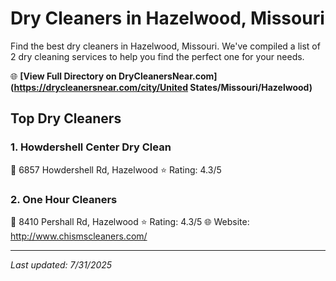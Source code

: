 # Dry Cleaners in Hazelwood, Missouri

Find the best dry cleaners in Hazelwood, Missouri. We've compiled a list of 2 dry cleaning services to help you find the perfect one for your needs.

🌐 **[View Full Directory on DryCleanersNear.com](https://drycleanersnear.com/city/United States/Missouri/Hazelwood)**

## Top Dry Cleaners

### 1. Howdershell Center Dry Clean
📍 6857 Howdershell Rd, Hazelwood
⭐ Rating: 4.3/5

### 2. One Hour Cleaners
📍 8410 Pershall Rd, Hazelwood
⭐ Rating: 4.3/5
🌐 Website: http://www.chismscleaners.com/


---

*Last updated: 7/31/2025*
